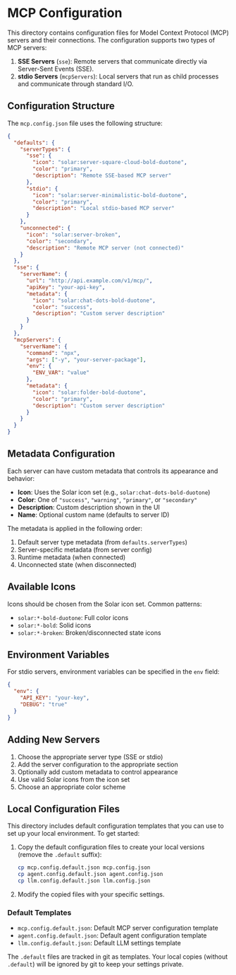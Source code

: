 # MCP Configuration

This directory contains configuration files for Model Context Protocol (MCP) servers and their connections. The configuration supports two types of MCP servers:

1. **SSE Servers** (`sse`): Remote servers that communicate directly via Server-Sent Events (SSE).
2. **stdio Servers** (`mcpServers`): Local servers that run as child processes and communicate through standard I/O.

## Configuration Structure

The `mcp.config.json` file uses the following structure:

```json
{
  "defaults": {
    "serverTypes": {
      "sse": {
        "icon": "solar:server-square-cloud-bold-duotone",
        "color": "primary",
        "description": "Remote SSE-based MCP server"
      },
      "stdio": {
        "icon": "solar:server-minimalistic-bold-duotone",
        "color": "primary",
        "description": "Local stdio-based MCP server"
      }
    },
    "unconnected": {
      "icon": "solar:server-broken",
      "color": "secondary",
      "description": "Remote MCP server (not connected)"
    }
  },
  "sse": {
    "serverName": {
      "url": "http://api.example.com/v1/mcp/",
      "apiKey": "your-api-key",
      "metadata": {
        "icon": "solar:chat-dots-bold-duotone",
        "color": "success",
        "description": "Custom server description"
      }
    }
  },
  "mcpServers": {
    "serverName": {
      "command": "npx",
      "args": ["-y", "your-server-package"],
      "env": {
        "ENV_VAR": "value"
      },
      "metadata": {
        "icon": "solar:folder-bold-duotone",
        "color": "primary",
        "description": "Custom server description"
      }
    }
  }
}
```

## Metadata Configuration

Each server can have custom metadata that controls its appearance and behavior:

- **Icon**: Uses the Solar icon set (e.g., `solar:chat-dots-bold-duotone`)
- **Color**: One of `"success"`, `"warning"`, `"primary"`, or `"secondary"`
- **Description**: Custom description shown in the UI
- **Name**: Optional custom name (defaults to server ID)

The metadata is applied in the following order:

1. Default server type metadata (from `defaults.serverTypes`)
2. Server-specific metadata (from server config)
3. Runtime metadata (when connected)
4. Unconnected state (when disconnected)

## Available Icons

Icons should be chosen from the Solar icon set. Common patterns:

- `solar:*-bold-duotone`: Full color icons
- `solar:*-bold`: Solid icons
- `solar:*-broken`: Broken/disconnected state icons

## Environment Variables

For stdio servers, environment variables can be specified in the `env` field:

```json
{
  "env": {
    "API_KEY": "your-key",
    "DEBUG": "true"
  }
}
```

## Adding New Servers

1. Choose the appropriate server type (SSE or stdio)
2. Add the server configuration to the appropriate section
3. Optionally add custom metadata to control appearance
4. Use valid Solar icons from the icon set
5. Choose an appropriate color scheme

## Local Configuration Files

This directory includes default configuration templates that you can use to set up your local environment. To get started:

1. Copy the default configuration files to create your local versions (remove the `.default` suffix):

   ```bash
   cp mcp.config.default.json mcp.config.json
   cp agent.config.default.json agent.config.json
   cp llm.config.default.json llm.config.json
   ```

2. Modify the copied files with your specific settings.

### Default Templates

- `mcp.config.default.json`: Default MCP server configuration template
- `agent.config.default.json`: Default agent configuration template
- `llm.config.default.json`: Default LLM settings template

The `.default` files are tracked in git as templates. Your local copies (without `.default`) will be ignored by git to keep your settings private.
